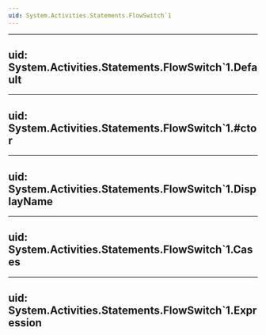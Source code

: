 ```yaml
---
uid: System.Activities.Statements.FlowSwitch`1
---
```


---
uid: System.Activities.Statements.FlowSwitch`1.Default
---

---
uid: System.Activities.Statements.FlowSwitch`1.#ctor
---

---
uid: System.Activities.Statements.FlowSwitch`1.DisplayName
---

---
uid: System.Activities.Statements.FlowSwitch`1.Cases
---

---
uid: System.Activities.Statements.FlowSwitch`1.Expression
---
